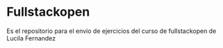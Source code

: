 # Fullstackopen
Es el repositorio para el envío de ejercicios del curso de fullstackopen de Lucila Fernandez
